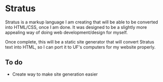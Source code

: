 # Stratus

Stratus is a markup language I am creating that will be able to be converted
into HTML/CSS, once I am done. It was designed to be a slightly more appealing
way of doing web development/design for myself.

Once complete, this will be a static site generator that will convert Stratus
text into HTML, so I can port it to UF's computers for my website properly.

## To do
- Create way to make site generation easier